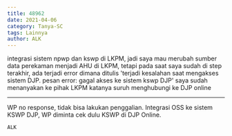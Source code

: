 ```yaml
---
title: 48962
date: 2021-04-06
category: Tanya-SC
tags: Lainnya
author: ALK
---
```


integrasi sistem npwp dan kswp di LKPM, jadi saya mau merubah sumber data perekaman menjadi AHU di LKPM, tetapi pada saat saya sudah di step terakhir, ada terjadi error dimana ditulis 'terjadi kesalahan saat mengakses sistem DJP. pesan error: gagal akses ke sistem kswp DJP' saya sudah menanyakan ke pihak LKPM katanya suruh menghubungi ke DJP online

---

WP no response, tidak bisa lakukan penggalian. Integrasi OSS ke sistem KSWP DJP, WP diminta cek dulu KSWP di DJP Online.

`ALK`

